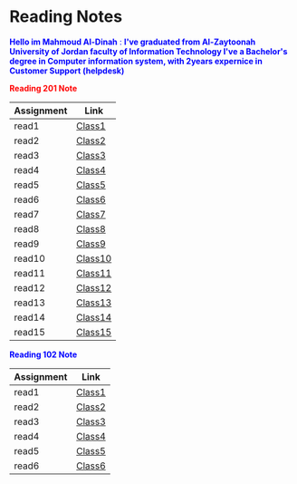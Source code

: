 # Reading Notes


<span style="color:Blue">**Hello im Mahmoud Al-Dinah** : **I've graduated from Al-Zaytoonah University of Jordan faculty of Information Technology I've a Bachelor's degree in Computer information system, with 2years expernice in Customer Support (helpdesk)**</span>


<span style="color:red">**Reading 201 Note**

| Assignment      | Link |
| ----------- | ----------- |
| read1  | [Class1](201/1.md)        |
| read2  | [Class2](201/2.md)        |
| read3  | [Class3](class2.3.md)        |
| read4  | [Class4](class2.4.md)        |
| read5  | [Class5](class2.5.md)        |
| read6  | [Class6](class2.6.md)        |
| read7  | [Class7](class2.7.md)        |
| read8  | [Class8](class2.8.md)        |
| read9  | [Class9](class2.9.md)        |
| read10  | [Class10](class2.10.md)        |
| read11  | [Class11](class2.11.md)        |
| read12  | [Class12](class21.2.md)        |
| read13  | [Class13](class2.13.md)        |
| read14  | [Class14](class2.14.md)        |
| read15  | [Class15](class2.15.md)        |


<span style="color:Blue">**Reading 102 Note**

| Assignment      | Link |
| ----------- | ----------- |
| read1  | [Class1](class1.md)        |
| read2  | [Class2](class2.md)        |
| read3  | [Class3](class3.md)        |
| read4  | [Class4](class4.md)        |
| read5  | [Class5](class5.md)        |
| read6  | [Class6](class6.md)        |
